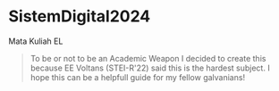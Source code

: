 # SistemDigital2024
Mata Kuliah EL
> To be or not to be an Academic Weapon
I decided to create this because EE Voltans (STEI-R'22) said this is the hardest subject.
I hope this can be a helpfull guide for my fellow galvanians!
